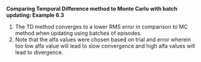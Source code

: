 **Comparing Temporal Difference method to Monte Carlo with batch updating: Example 6.3**

1. The TD method converges to a lower RMS error in comparison to MC method when updating using batches of episodes. 
2. Note that the alfa values were chosen based on trial and error wherein too low alfa value will lead to slow convergence and high alfa values will lead to divergence.

